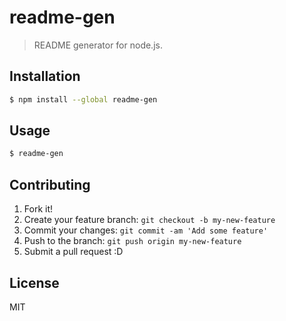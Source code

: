 # readme-gen

> README generator for node.js.

## Installation
```sh
$ npm install --global readme-gen
```

## Usage
```sh
$ readme-gen
```

## Contributing

1. Fork it!
2. Create your feature branch: `git checkout -b my-new-feature`
3. Commit your changes: `git commit -am 'Add some feature'`
4. Push to the branch: `git push origin my-new-feature`
5. Submit a pull request :D

## License

MIT
